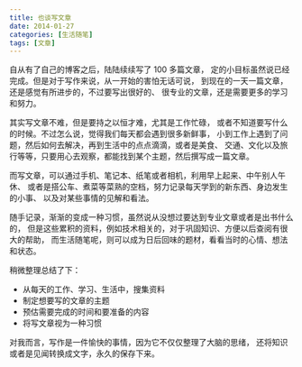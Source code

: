 ```yaml
---
title: 也谈写文章
date: 2014-01-27
categories: [生活随笔]
tags: [文章]
---
```


自从有了自己的博客之后，陆陆续续写了 100 多篇文章，
定的小目标虽然说已经完成。但是对于写作来说，从一开始的害怕无话可说，
到现在的一天一篇文章，还是感觉有所进步的，不过要写出很好的、
很专业的文章，还是需要更多的学习和努力。

其实写文章不难，但是要持之以恒才难，尤其是工作忙碌，
或者不知道要写什么的时候。不过怎么说，觉得我们每天都会遇到很多新鲜事，
小到工作上遇到了问题，然后如何去解决，再到生活中的点点滴滴，或者是美食、
交通、文化以及旅行等等，只要用心去观察，都能找到某个主题，然后撰写成一篇文章。

而写文章，可以通过手机、笔记本、纸笔或者相机，利用早上起来、中午别人午休、
或者是搭公车、煮菜等菜熟的空档，努力记录每天学到的新东西、身边发生的小事、
以及对某些事情的见解和看法。

随手记录，渐渐的变成一种习惯，虽然说从没想过要达到专业文章或者是出书什么的，
但是这些累积的资料，例如技术相关的，对于巩固知识、方便以后查阅有很大的帮助，
而生活随笔呢，则可以成为日后回味的题材，看看当时的心情、想法和状态。

稍微整理总结了下：

* 从每天的工作、学习、生活中，搜集资料
* 制定想要写的文章的主题
* 预估需要完成的时间和要准备的内容
* 将写文章视为一种习惯

对我而言，写作是一件愉快的事情，因为它不仅仅整理了大脑的思绪，
还将知识或者是见闻转换成文字，永久的保存下来。
